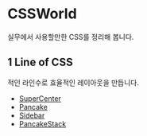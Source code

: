 # CSSWorld

실무에서 사용할만한 CSS를 정리해 봅니다.

## 1 Line of CSS

적인 라인수로 효율적인 레이아웃을 만듭니다.

- [SuperCenter](https://github.com/yonghap/CSSWorld/blob/main/posts/01.SuperCenter.md)
- [Pancake](https://github.com/yonghap/CSSWorld/blob/main/posts/02.Pancake.md)
- [Sidebar](https://github.com/yonghap/CSSWorld/blob/main/posts/03.Sidebar.md)
- [PancakeStack](https://github.com/yonghap/CSSWorld/blob/main/posts/04.PancakeStack.md)

   